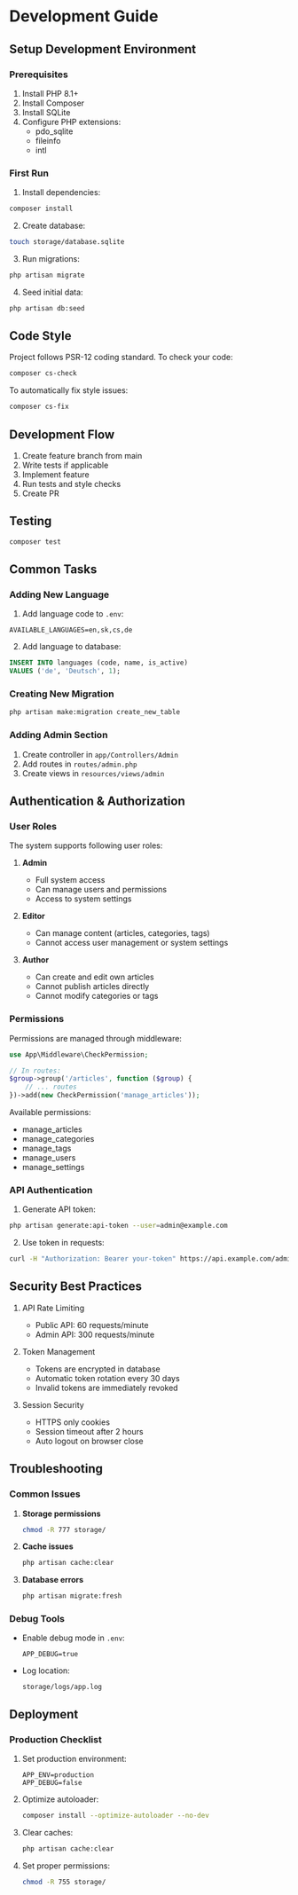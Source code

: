 # Development Guide

## Setup Development Environment

### Prerequisites

1. Install PHP 8.1+
2. Install Composer
3. Install SQLite
4. Configure PHP extensions:
   - pdo_sqlite
   - fileinfo
   - intl

### First Run

1. Install dependencies:
```bash
composer install
```

2. Create database:
```bash
touch storage/database.sqlite
```

3. Run migrations:
```bash
php artisan migrate
```

4. Seed initial data:
```bash
php artisan db:seed
```

## Code Style

Project follows PSR-12 coding standard. To check your code:

```bash
composer cs-check
```

To automatically fix style issues:

```bash
composer cs-fix
```

## Development Flow

1. Create feature branch from main
2. Write tests if applicable
3. Implement feature
4. Run tests and style checks
5. Create PR

## Testing

```bash
composer test
```

## Common Tasks

### Adding New Language

1. Add language code to `.env`:
```
AVAILABLE_LANGUAGES=en,sk,cs,de
```

2. Add language to database:
```sql
INSERT INTO languages (code, name, is_active) 
VALUES ('de', 'Deutsch', 1);
```

### Creating New Migration

```bash
php artisan make:migration create_new_table
```

### Adding Admin Section

1. Create controller in `app/Controllers/Admin`
2. Add routes in `routes/admin.php`
3. Create views in `resources/views/admin`

## Authentication & Authorization

### User Roles

The system supports following user roles:

1. **Admin**
   - Full system access
   - Can manage users and permissions
   - Access to system settings

2. **Editor**
   - Can manage content (articles, categories, tags)
   - Cannot access user management or system settings

3. **Author**
   - Can create and edit own articles
   - Cannot publish articles directly
   - Cannot modify categories or tags

### Permissions

Permissions are managed through middleware:

```php
use App\Middleware\CheckPermission;

// In routes:
$group->group('/articles', function ($group) {
    // ... routes
})->add(new CheckPermission('manage_articles'));
```

Available permissions:
- manage_articles
- manage_categories
- manage_tags
- manage_users
- manage_settings

### API Authentication

1. Generate API token:
```bash
php artisan generate:api-token --user=admin@example.com
```

2. Use token in requests:
```bash
curl -H "Authorization: Bearer your-token" https://api.example.com/admin/articles
```

## Security Best Practices

1. API Rate Limiting
   - Public API: 60 requests/minute
   - Admin API: 300 requests/minute

2. Token Management
   - Tokens are encrypted in database
   - Automatic token rotation every 30 days
   - Invalid tokens are immediately revoked

3. Session Security
   - HTTPS only cookies
   - Session timeout after 2 hours
   - Auto logout on browser close

## Troubleshooting

### Common Issues

1. **Storage permissions**
   ```bash
   chmod -R 777 storage/
   ```

2. **Cache issues**
   ```bash
   php artisan cache:clear
   ```

3. **Database errors**
   ```bash
   php artisan migrate:fresh
   ```

### Debug Tools

- Enable debug mode in `.env`:
  ```
  APP_DEBUG=true
  ```

- Log location:
  ```
  storage/logs/app.log
  ```

## Deployment

### Production Checklist

1. Set production environment:
   ```
   APP_ENV=production
   APP_DEBUG=false
   ```

2. Optimize autoloader:
   ```bash
   composer install --optimize-autoloader --no-dev
   ```

3. Clear caches:
   ```bash
   php artisan cache:clear
   ```

4. Set proper permissions:
   ```bash
   chmod -R 755 storage/
   ```
